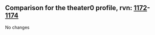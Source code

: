 ## Comparison for the theater0 profile, rvn: [1172](https://github.com/PRO100KatYT/FortniteProfileRevisions/tree/main/profiles/theater0/1172%20theater0.json)-[1174](https://github.com/PRO100KatYT/FortniteProfileRevisions/tree/main/profiles/theater0/1174%20theater0.json)

No changes
